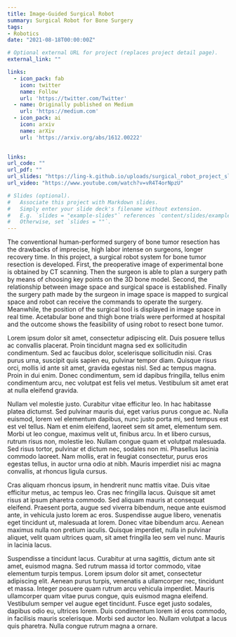 ```yaml
---
title: Image-Guided Surgical Robot 
summary: Surgical Robot for Bone Surgery 
tags:
- Robotics
date: "2021-08-18T00:00:00Z"

# Optional external URL for project (replaces project detail page).
external_link: ""

links:
  - icon_pack: fab
    icon: twitter
    name: Follow
    url: 'https://twitter.com/Twitter'
  - name: Originally published on Medium
    url: 'https://medium.com' 
  - icon_pack: ai
    icon: arxiv
    name: arXiv 
    url: 'https://arxiv.org/abs/1612.00222'    
    

links:
url_code: ""
url_pdf: ""
url_slides: "https://ling-k.github.io/uploads/surgical_robot_project_slides.pdf"
url_video: "https://www.youtube.com/watch?v=vR4T4orNpzU" 

# Slides (optional).
#   Associate this project with Markdown slides.
#   Simply enter your slide deck's filename without extension.
#   E.g. `slides = "example-slides"` references `content/slides/example-slides.md`.
#   Otherwise, set `slides = ""`.
---
```


The conventional human-performed surgery of bone tumor resection has the drawbacks of imprecise, high labor intense on surgeons, longer recovery time. In this project, a surgical robot system for bone tumor resection is developed. First, the preoperative image of experimental bone is obtained by CT scanning. Then the surgeon is able to plan a surgery path by means of choosing key points on the 3D bone model. Second, the relationship between image space and surgical space is established. Finally the surgery path made by the surgeon in image space is mapped to surgical space and robot can receive the commands to operate the surgery. Meanwhile, the position of the surgical tool is displayed in image space in real time. Acetabular bone and thigh bone trials were performed at hospital and the outcome shows the feasibility of using robot to resect bone tumor.


Lorem ipsum dolor sit amet, consectetur adipiscing elit. Duis posuere tellus ac convallis placerat. Proin tincidunt magna sed ex sollicitudin condimentum. Sed ac faucibus dolor, scelerisque sollicitudin nisi. Cras purus urna, suscipit quis sapien eu, pulvinar tempor diam. Quisque risus orci, mollis id ante sit amet, gravida egestas nisl. Sed ac tempus magna. Proin in dui enim. Donec condimentum, sem id dapibus fringilla, tellus enim condimentum arcu, nec volutpat est felis vel metus. Vestibulum sit amet erat at nulla eleifend gravida.

Nullam vel molestie justo. Curabitur vitae efficitur leo. In hac habitasse platea dictumst. Sed pulvinar mauris dui, eget varius purus congue ac. Nulla euismod, lorem vel elementum dapibus, nunc justo porta mi, sed tempus est est vel tellus. Nam et enim eleifend, laoreet sem sit amet, elementum sem. Morbi ut leo congue, maximus velit ut, finibus arcu. In et libero cursus, rutrum risus non, molestie leo. Nullam congue quam et volutpat malesuada. Sed risus tortor, pulvinar et dictum nec, sodales non mi. Phasellus lacinia commodo laoreet. Nam mollis, erat in feugiat consectetur, purus eros egestas tellus, in auctor urna odio at nibh. Mauris imperdiet nisi ac magna convallis, at rhoncus ligula cursus.

Cras aliquam rhoncus ipsum, in hendrerit nunc mattis vitae. Duis vitae efficitur metus, ac tempus leo. Cras nec fringilla lacus. Quisque sit amet risus at ipsum pharetra commodo. Sed aliquam mauris at consequat eleifend. Praesent porta, augue sed viverra bibendum, neque ante euismod ante, in vehicula justo lorem ac eros. Suspendisse augue libero, venenatis eget tincidunt ut, malesuada at lorem. Donec vitae bibendum arcu. Aenean maximus nulla non pretium iaculis. Quisque imperdiet, nulla in pulvinar aliquet, velit quam ultrices quam, sit amet fringilla leo sem vel nunc. Mauris in lacinia lacus.

Suspendisse a tincidunt lacus. Curabitur at urna sagittis, dictum ante sit amet, euismod magna. Sed rutrum massa id tortor commodo, vitae elementum turpis tempus. Lorem ipsum dolor sit amet, consectetur adipiscing elit. Aenean purus turpis, venenatis a ullamcorper nec, tincidunt et massa. Integer posuere quam rutrum arcu vehicula imperdiet. Mauris ullamcorper quam vitae purus congue, quis euismod magna eleifend. Vestibulum semper vel augue eget tincidunt. Fusce eget justo sodales, dapibus odio eu, ultrices lorem. Duis condimentum lorem id eros commodo, in facilisis mauris scelerisque. Morbi sed auctor leo. Nullam volutpat a lacus quis pharetra. Nulla congue rutrum magna a ornare.
